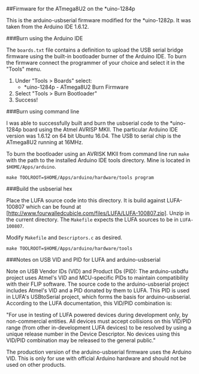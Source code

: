 ##Firmware for the ATmega8U2 on the \*uino-1284p

This is the arduino-usbserial firmware modified for the \*uino-1282p. It was taken from the Arduino IDE 1.6.12.

###Burn using the Arduino IDE

The `boards.txt` file contains a definition to upload the USB serial bridge firmware using the built-in bootloader burner of the Arduino IDE.  To burn the firmware connect the programmer of your choice and select it in the "Tools" menu.

1. Under "Tools > Boards" select:
    * *uino-1284p - ATmega8U2 Burn Firmware
2. Select "Tools > Burn Bootloader"
3. Success! 

###Burn using command line

I was able to successfully built and burn the usbserial code to the *uino-1284p board using the Atmel AVRISP MKII. The particular Arduino IDE version was 1.6.12 on 64 bit Ubuntu 16.04. The USB to serial chip is the ATmega8U2 running at 16MHz. 

To burn the bootloader using an AVRISK MKII from command line run `make` with the path to the installed Arduino IDE tools directory. Mine is located in `$HOME/Apps/arduino`.

```
make TOOLROOT=$HOME/Apps/arduino/hardware/tools program
```

###Build the usbserial hex

Place the LUFA source code into this directory.  It is build against LUFA-100807 which can be found at [http://www.fourwalledcubicle.com/files/LUFA/LUFA-100807.zip].  Unzip in the current directory.  The `Makefile` expects the LUFA sources to be in `LUFA-100807`.

Modify `Makefile` and `Descriptors.c` as desired.

```
make TOOLROOT=$HOME/Apps/arduino/hardware/tools
```

###Notes on USB VID and PID for LUFA and arduino-usbserial

Note on USB Vendor IDs (VID) and Product IDs (PID): The arduino-usbdfu
project uses Atmel's VID and MCU-specific PIDs to maintain compatibility
with their FLIP software.  The source code to the arduino-usbserial
project includes Atmel's VID and a PID donated by them to LUFA.  This
PID is used in LUFA's USBtoSerial project, which forms the basis for
arduino-usbserial.  According to the LUFA documentation, this VID/PID
combination is:

 "For use in testing of LUFA powered devices during development only,
 by non-commercial entities. All devices must accept collisions on this
 VID/PID range (from other in-development LUFA devices) to be resolved
 by using a unique release number in the Device Descriptor. No devices
 using this VID/PID combination may be released to the general public."

The production version of the arduino-usbserial firmware uses the
Arduino VID.  This is only for use with official Arduino hardware and
should not be used on other products.
